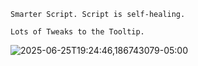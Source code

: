 ```jsonc
Smarter Script. Script is self-healing.

Lots of Tweaks to the Tooltip.
```

![2025-06-25T19:24:46,186743079-05:00](https://github.com/user-attachments/assets/c789a0a2-f659-478d-b13a-82415c81ac8c)




